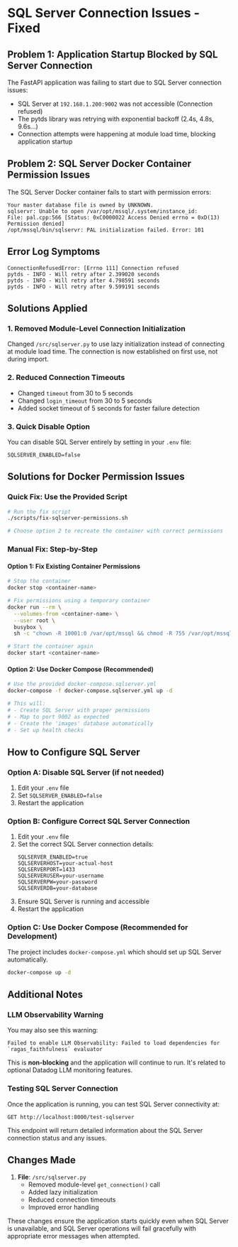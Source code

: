 # SQL Server Connection Issues - Fixed

## Problem 1: Application Startup Blocked by SQL Server Connection
The FastAPI application was failing to start due to SQL Server connection issues:
- SQL Server at `192.168.1.200:9002` was not accessible (Connection refused)
- The pytds library was retrying with exponential backoff (2.4s, 4.8s, 9.6s...)
- Connection attempts were happening at module load time, blocking application startup

## Problem 2: SQL Server Docker Container Permission Issues
The SQL Server Docker container fails to start with permission errors:
```
Your master database file is owned by UNKNOWN.
sqlservr: Unable to open /var/opt/mssql/.system/instance_id: 
File: pal.cpp:566 [Status: 0xC0000022 Access Denied errno = 0xD(13) Permission denied]
/opt/mssql/bin/sqlservr: PAL initialization failed. Error: 101
```

## Error Log Symptoms
```
ConnectionRefusedError: [Errno 111] Connection refused
pytds - INFO - Will retry after 2.399020 seconds
pytds - INFO - Will retry after 4.798591 seconds
pytds - INFO - Will retry after 9.599191 seconds
```

## Solutions Applied

### 1. Removed Module-Level Connection Initialization
Changed `/src/sqlserver.py` to use lazy initialization instead of connecting at module load time. The connection is now established on first use, not during import.

### 2. Reduced Connection Timeouts
- Changed `timeout` from 30 to 5 seconds
- Changed `login_timeout` from 30 to 5 seconds
- Added socket timeout of 5 seconds for faster failure detection

### 3. Quick Disable Option
You can disable SQL Server entirely by setting in your `.env` file:
```
SQLSERVER_ENABLED=false
```

## Solutions for Docker Permission Issues

### Quick Fix: Use the Provided Script
```bash
# Run the fix script
./scripts/fix-sqlserver-permissions.sh

# Choose option 2 to recreate the container with correct permissions
```

### Manual Fix: Step-by-Step

#### Option 1: Fix Existing Container Permissions
```bash
# Stop the container
docker stop <container-name>

# Fix permissions using a temporary container
docker run --rm \
  --volumes-from <container-name> \
  --user root \
  busybox \
  sh -c "chown -R 10001:0 /var/opt/mssql && chmod -R 755 /var/opt/mssql"

# Start the container again
docker start <container-name>
```

#### Option 2: Use Docker Compose (Recommended)
```bash
# Use the provided docker-compose.sqlserver.yml
docker-compose -f docker-compose.sqlserver.yml up -d

# This will:
# - Create SQL Server with proper permissions
# - Map to port 9002 as expected
# - Create the 'images' database automatically
# - Set up health checks
```

## How to Configure SQL Server

### Option A: Disable SQL Server (if not needed)
1. Edit your `.env` file
2. Set `SQLSERVER_ENABLED=false`
3. Restart the application

### Option B: Configure Correct SQL Server Connection
1. Edit your `.env` file
2. Set the correct SQL Server connection details:
   ```
   SQLSERVER_ENABLED=true
   SQLSERVERHOST=your-actual-host
   SQLSERVERPORT=1433
   SQLSERVERUSER=your-username
   SQLSERVERPW=your-password
   SQLSERVERDB=your-database
   ```
3. Ensure SQL Server is running and accessible
4. Restart the application

### Option C: Use Docker Compose (Recommended for Development)
The project includes `docker-compose.yml` which should set up SQL Server automatically.
```bash
docker-compose up -d
```

## Additional Notes

### LLM Observability Warning
You may also see this warning:
```
Failed to enable LLM Observability: Failed to load dependencies for `ragas_faithfulness` evaluator
```
This is **non-blocking** and the application will continue to run. It's related to optional Datadog LLM monitoring features.

### Testing SQL Server Connection
Once the application is running, you can test SQL Server connectivity at:
```
GET http://localhost:8000/test-sqlserver
```

This endpoint will return detailed information about the SQL Server connection status and any issues.

## Changes Made
1. **File**: `/src/sqlserver.py`
   - Removed module-level `get_connection()` call
   - Added lazy initialization
   - Reduced connection timeouts
   - Improved error handling

These changes ensure the application starts quickly even when SQL Server is unavailable, and SQL Server operations will fail gracefully with appropriate error messages when attempted.
